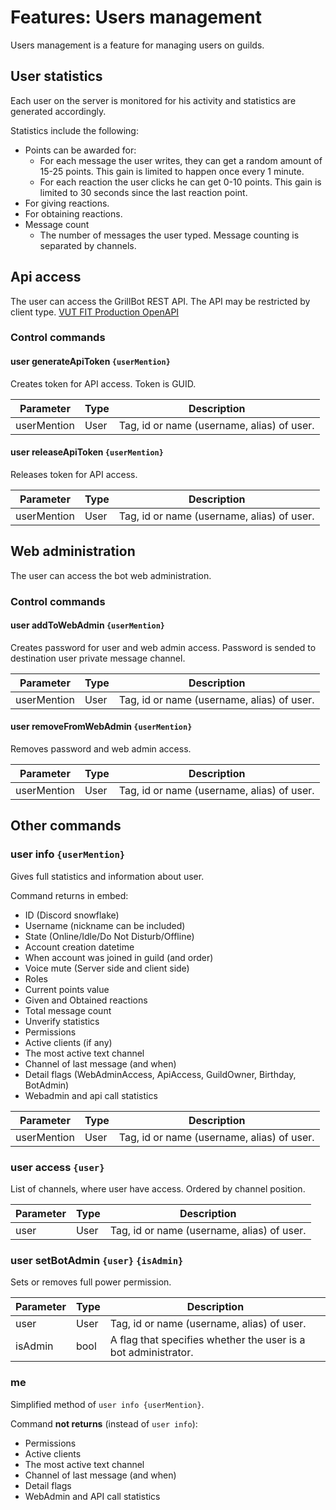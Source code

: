# Features: Users management

Users management is a feature for managing users on guilds.

## User statistics

Each user on the server is monitored for his activity and statistics are generated accordingly.

Statistics include the following:

- Points can be awarded for:
  - For each message the user writes, they can get a random amount of 15-25 points. This gain is limited to happen once every 1 minute.
  - For each reaction the user clicks he can get 0-10 points. This gain is limited to 30 seconds since the last reaction point.
- For giving reactions.
- For obtaining reactions.
- Message count
  - The number of messages the user typed. Message counting is separated by channels.

## Api access

The user can access the GrillBot REST API. The API may be restricted by client type.
[VUT FIT Production OpenAPI](https://grillbot.cloud/swagger)

### Control commands

#### user generateApiToken `{userMention}`

Creates token for API access. Token is GUID.

| Parameter   | Type | Description                                |
| ----------- | ---- | ------------------------------------------ |
| userMention | User | Tag, id or name (username, alias) of user. |

#### user releaseApiToken `{userMention}`

Releases token for API access.

| Parameter   | Type | Description                                |
| ----------- | ---- | ------------------------------------------ |
| userMention | User | Tag, id or name (username, alias) of user. |

## Web administration

The user can access the bot web administration.

### Control commands

#### user addToWebAdmin `{userMention}`

Creates password for user and web admin access. Password is sended to destination user private message channel.

| Parameter   | Type | Description                                |
| ----------- | ---- | ------------------------------------------ |
| userMention | User | Tag, id or name (username, alias) of user. |

#### user removeFromWebAdmin `{userMention}`

Removes password and web admin access.

| Parameter   | Type | Description                                |
| ----------- | ---- | ------------------------------------------ |
| userMention | User | Tag, id or name (username, alias) of user. |

## Other commands

### user info `{userMention}`

Gives full statistics and information about user.

Command returns in embed:

- ID (Discord snowflake)
- Username (nickname can be included)
- State (Online/Idle/Do Not Disturb/Offline)
- Account creation datetime
- When account was joined in guild (and order)
- Voice mute (Server side and client side)
- Roles
- Current points value
- Given and Obtained reactions
- Total message count
- Unverify statistics
- Permissions
- Active clients (if any)
- The most active text channel
- Channel of last message (and when)
- Detail flags (WebAdminAccess, ApiAccess, GuildOwner, Birthday, BotAdmin)
- Webadmin and api call statistics
  
| Parameter   | Type | Description                                |
| ----------- | ---- | ------------------------------------------ |
| userMention | User | Tag, id or name (username, alias) of user. |

### user access `{user}`

List of channels, where user have access. Ordered by channel position.

| Parameter | Type | Description                                |
| --------- | ---- | ------------------------------------------ |
| user      | User | Tag, id or name (username, alias) of user. |

### user setBotAdmin `{user}` `{isAdmin}`

Sets or removes full power permission.

| Parameter | Type | Description                                                    |
| --------- | ---- | -------------------------------------------------------------- |
| user      | User | Tag, id or name (username, alias) of user.                     |
| isAdmin   | bool | A flag that specifies whether the user is a bot administrator. |

### me

Simplified method of `user info {userMention}`.

Command **not returns** (instead of `user info`):

- Permissions
- Active clients
- The most active text channel
- Channel of last message (and when)
- Detail flags
- WebAdmin and API call statistics
